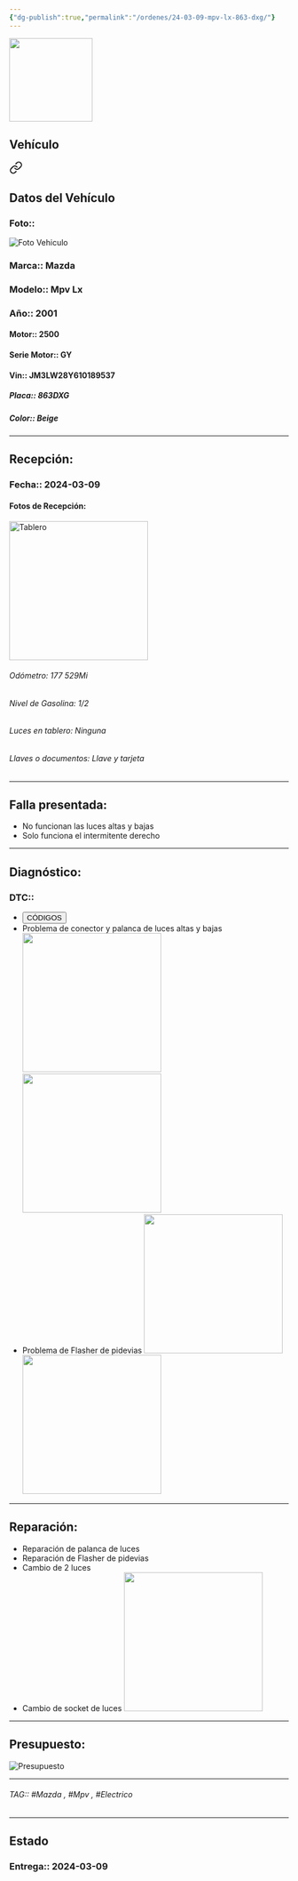 ```yaml
---
{"dg-publish":true,"permalink":"/ordenes/24-03-09-mpv-lx-863-dxg/"}
---
```


<img src="https://lh3.googleusercontent.com/d/137fl3TIZ0-PU8b-Pt0bsjclwHub_u78G" width="150">

## Vehículo

<div class="transclusion internal-embed is-loaded"><a class="markdown-embed-link" href="/vehiculos/mazda/mpv-lx-863-dxg/#datos-del-vehiculo" aria-label="Open link"><svg xmlns="http://www.w3.org/2000/svg" width="24" height="24" viewBox="0 0 24 24" fill="none" stroke="currentColor" stroke-width="2" stroke-linecap="round" stroke-linejoin="round" class="svg-icon lucide-link"><path d="M10 13a5 5 0 0 0 7.54.54l3-3a5 5 0 0 0-7.07-7.07l-1.72 1.71"></path><path d="M14 11a5 5 0 0 0-7.54-.54l-3 3a5 5 0 0 0 7.07 7.07l1.71-1.71"></path></svg></a><div class="markdown-embed">



## Datos del Vehículo 
### Foto:: 
<img src="https://lh3.googleusercontent.com/d/1F1M3zUs1tSejhiKA8G1vnmZZuddC8USA" Alt="Foto Vehiculo">

### Marca:: Mazda
### Modelo:: Mpv Lx
### Año:: 2001
#### Motor:: 2500
#### Serie Motor:: GY
#### Vin:: JM3LW28Y610189537
##### Placa:: 863DXG
##### Color:: Beige
---


</div></div>


## Recepción:
### Fecha:: 2024-03-09
#### Fotos de Recepción: 
<img src="https://lh3.googleusercontent.com/d/1F2ZcNfASHP_XZSC3Lt3h7N2GsYJ5IyHN" width="250" Alt="Tablero">

###### Odómetro: 177 529Mi
###### Nivel de Gasolina: 1/2
###### Luces en tablero: Ninguna
###### Llaves o documentos: Llave y tarjeta 

---

## Falla presentada:
- No funcionan las luces altas y bajas 
- Solo funciona el intermitente derecho 


---

## Diagnóstico:
### DTC:: 

- <a href="http"><button class="btn success">CÓDIGOS</button></a>
- Problema de conector y palanca de luces altas y bajas 
	<img src="https://lh3.googleusercontent.com/d/1GDz5VcekwC9pYPX3og0tjIIZk_njz5vn" width="250">
	<img src="https://lh3.googleusercontent.com/d/1GE76r8fkpZBslVtS1R4xG9gnhOIXV4uj" width="250">
- Problema de Flasher de pidevias
	<img src="https://lh3.googleusercontent.com/d/1GFaErox1_gFKq7lj9mCZ5xEehNHuvI6Y" width="250">
	<img src="https://lh3.googleusercontent.com/d/1GGx165363f1Tcds_H98yaSDvBc4wYDTF" width="250">

---
## Reparación:
- Reparación de palanca de luces 
- Reparación de Flasher de pidevias 
- Cambio de 2 luces 
- Cambio de socket de luces 
	<img src="https://lh3.googleusercontent.com/d/1GHAEd3IXmIj-3KJfP-Rqn0gxrc6bI1OA" width="250">

---

## Presupuesto:

<img src="https://lh3.googleusercontent.com/d/1Gp7Dj5Bn6Cs_MLqpGCJ_KiCQUqLR_jAX" Alt="Presupuesto">

---

###### TAG:: #Mazda , #Mpv , #Electrico 

---

## Estado

### Entrega:: 2024-03-09


